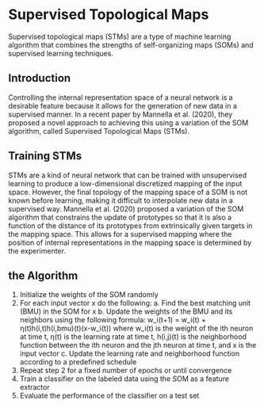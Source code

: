 
# Supervised Topological Maps

Supervised topological maps (STMs) are a type of machine learning algorithm that combines the strengths of self-organizing maps (SOMs) and supervised learning techniques.

## Introduction

Controlling the internal representation space of a neural network is a desirable feature because it allows for the generation of new data in a supervised manner. In a recent paper by Mannella et al. (2020), they proposed a novel approach to achieving this using a variation of the SOM algorithm, called Supervised Topological Maps (STMs).

## Training STMs

STMs are a kind of neural network that can be trained with unsupervised learning to produce a low-dimensional discretized mapping of the input space. However, the final topology of the mapping space of a SOM is not known before learning, making it difficult to interpolate new data in a supervised way. Mannella et al. (2020) proposed a variation of the SOM algorithm that constrains the update of prototypes so that it is also a function of the distance of its prototypes from extrinsically given targets in the mapping space. This allows for a supervised mapping where the position of internal representations in the mapping space is determined by the experimenter.

## the Algorithm 

1. Initialize the weights of the SOM randomly
2. For each input vector x do the following:
   a. Find the best matching unit (BMU) in the SOM for x
   b. Update the weights of the BMU and its neighbors using the following formula:
      w_i(t+1) = w_i(t) + η(t)h(i,t)h(i,bmu)(t)(x-w_i(t))
      where w_i(t) is the weight of the ith neuron at time t, η(t) is the learning rate at time t, h(i,j)(t) is the neighborhood function between the ith neuron and the jth neuron at time t, and x is the input vector
   c. Update the learning rate and neighborhood function according to a predefined schedule
3. Repeat step 2 for a fixed number of epochs or until convergence
4. Train a classifier on the labeled data using the SOM as a feature extractor
5. Evaluate the performance of the classifier on a test set
